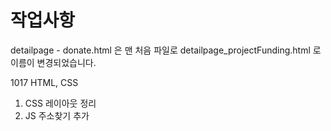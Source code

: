 # 작업사항
detailpage - donate.html 은 맨 처음 파일로
detailpage_projectFunding.html 로 이름이 변경되었습니다.

1017 HTML, CSS
1) CSS 레이아웃 정리
2) JS 주소찾기 추가